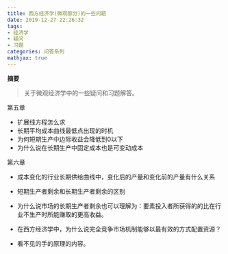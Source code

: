 ```yaml
---
title: 西方经济学(微观部分)的一些问题
date: 2019-12-27 22:26:32
tags:
- 经济学
- 疑问
- 习题
categories: 问答系列
mathjax: true
---
```

**摘要**
> 关于微观经济学中的一些疑问和习题解答。

<!--more-->

第五章
- 扩展线方程怎么求
- 长期平均成本曲线最低点出现的时机
- 为何短期生产中边际收益会降低到0以下
- 为什么说在长期生产中固定成本也是可变动成本

第六章
- 成本变化的行业长期供给曲线中，变化后的产量和变化前的产量有什么关系
- 短期生产者剩余和长期生产者剩余的区别
- 为什么说市场的长期生产者剩余也可以理解为：要素投入者所获得的的比在行业不生产时所能赚取的更高收益。

- 在西方经济学中，为什么说完全竞争市场机制能够以最有效的方式配置资源？
- 看不见的手的原理的内容。